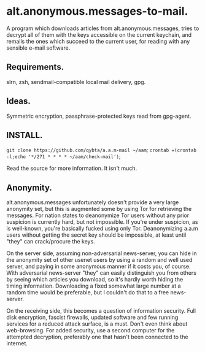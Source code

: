 # alt.anonymous.messages-to-mail.
A program which downloads articles from alt.anonymous.messages, tries to
decrypt all of them with the keys accessible on the current keychain, and
remails the ones which succeed to the current user, for reading with any
sensible e-mail software.

## Requirements.
slrn, zsh, sendmail-compatible local mail delivery, gpg.

## Ideas.
Symmetric encryption, passphrase-protected keys read from gpg-agent.

## INSTALL.
`git clone https://github.com/qybta/a.a.m-mail ~/aam`;
`crontab =(crontab -l;echo '*/271 * * * * ~/aam/check-mail')`;

Read the source for more information. It isn't much.

## Anonymity.
alt.anonymous.messages unfortunately doesn't provide a very large anonymity
set, but this is augmented some by using Tor for retrieving the messages. For
nation states to deanonymize Tor users without any prior suspicion is
currently hard, but not impossible. If you're under suspicion, as is
well-known, you're basically fucked using only Tor. Deanonymizing a.a.m users
without getting the secret key should be impossible, at least until "they" can
crack/procure the keys.

On the server side, assuming non-adversarial news-server, you can hide in the
anonymity set of other usenet users by using a random and well used server,
and paying in some anonymous manner if it costs you, of course. With
adversarial news-server "they" can easily distinguish you from others
by seeing which articles you download, so it's hardly worth hiding the
timing information. Downloading a fixed somewhat large number at a random
time would be preferable, but I couldn't do that to a free news-server.

On the receiving side, this becomes a question of information security.
Full disk encryption, fascist firewalls, updated software and few running
services for a reduced attack surface, is a must. Don't even think about
web-browsing. For added security, use a second computer for the attempted
decryption, preferably one that hasn't been connected to the internet.
